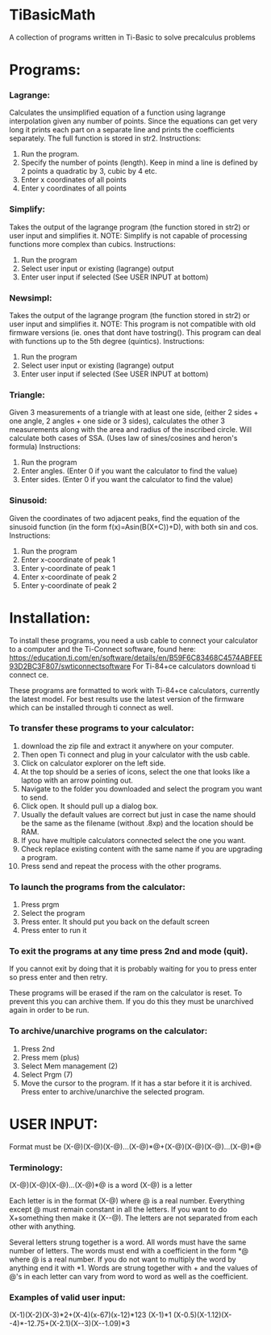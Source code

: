 # TiBasicMath
A collection of programs written in Ti-Basic to solve precalculus problems

# Programs:
### Lagrange: 
Calculates the unsimplified equation of a function using lagrange interpolation given any number of points.
Since the equations can get very long it prints each part on a separate line and prints the coefficients separately.
The full function is stored in str2.
Instructions:
1. Run the program.
2. Specify the number of points (length). Keep in mind a line is defined by 2 points a quadratic by 3, cubic by 4 etc.
3. Enter x coordinates of all points
4. Enter y coordinates of all points

### Simplify: 
Takes the output of the lagrange program (the function stored in str2) or user input and simplifies it.
NOTE: Simplify is not capable of processing functions more complex than cubics.
Instructions:
1. Run the program
2. Select user input or existing (lagrange) output
3. Enter user input if selected (See USER INPUT at bottom)

### Newsimpl: 
Takes the output of the lagrange program (the function stored in str2) or user input and simplifies it.
NOTE: This program is not compatible with old firmware versions (ie. ones that dont have tostring(). This program can deal with functions up to the 5th degree (quintics).
Instructions:
1. Run the program
2. Select user input or existing (lagrange) output
3. Enter user input if selected (See USER INPUT at bottom)

### Triangle: 
Given 3 measurements of a triangle with at least one side, (either 2 sides + one angle, 2 angles + one side or 3 sides),
calculates the other 3 measurements along with the area and radius of the inscribed circle. Will calculate both cases of SSA.
(Uses law of sines/cosines and heron's formula)
Instructions:
1. Run the program
2. Enter angles. (Enter 0 if you want the calculator to find the value)
3. Enter sides. (Enter 0 if you want the calculator to find the value)

### Sinusoid: 
Given the coordinates of two adjacent peaks, find the equation of the sinusoid function (in the form f(x)=Asin(B(X+C))+D), with both sin and cos. 
Instructions:
1. Run the program
2. Enter x-coordinate of peak 1
3. Enter y-coordinate of peak 1
4. Enter x-coordinate of peak 2
5. Enter y-coordinate of peak 2

# Installation:
To install these programs, you need a usb cable to connect your calculator to a computer and the Ti-Connect software,
found here: https://education.ti.com/en/software/details/en/B59F6C83468C4574ABFEE93D2BC3F807/swticonnectsoftware
For Ti-84+ce calculators download ti connect ce.

These programs are formatted to work with Ti-84+ce calculators, currently the latest model. 
For best results use the latest version of the firmware which can be installed through ti connect as well.

### To transfer these programs to your calculator:
1. download the zip file and extract it anywhere on your computer.
2. Then open Ti connect and plug in your calculator with the usb cable.
3. Click on calculator explorer on the left side.
4. At the top should be a series of icons, select the one that looks like a laptop with an arrow pointing out.
5. Navigate to the folder you downloaded and select the program you want to send.
6. Click open. It should pull up a dialog box. 
7. Usually the default values are correct but just in case the name should be the same as the filename (without .8xp) and the location should be RAM. 
8. If you have multiple calculators connected select the one you want.
9. Check replace existing content with the same name if you are upgrading a program.
10. Press send and repeat the process with the other programs.

### To launch the programs from the calculator:
1. Press prgm
2. Select the program
3. Press enter. It should put you back on the default screen
4. Press enter to run it

### To exit the programs at any time press 2nd and mode (quit).
If you cannot exit by doing that it is probably waiting for you to press enter so press enter and then retry.

These programs will be erased if the ram on the calculator is reset. To prevent this you can archive them. If you do this they must be unarchived again in order to be run.

### To archive/unarchive programs on the calculator:
1. Press 2nd
2. Press mem (plus)
3. Select Mem management (2)
3. Select Prgm (7)
4. Move the cursor to the program. If it has a star before it it is archived. Press enter to archive/unarchive the selected program.

# USER INPUT: 
Format must be (X-@)(X-@)(X-@)...(X-@)\*@+(X-@)(X-@)(X-@)...(X-@)\*@
### Terminology: 
(X-@)(X-@)(X-@)...(X-@)\*@ is a word
(X-@) is a letter

Each letter is in the format (X-@) where @ is a real number. Everything except @ must remain constant in all the letters.
If you want to do X+something then make it (X--@). The letters are not separated from each other with anything.

Several letters strung together is a word. All words must have the same number of letters. 
The words must end with a coefficient in the form \*@ where @ is a real number. 
If you do not want to multiply the word by anything end it with \*1. Words are strung together with + and the values of @'s
in each letter can vary from word to word as well as the coefficient.

### Examples of valid user input:
(X-1)(X-2)(X-3)\*2+(X-4)(x-67)(x-12)\*123
(X-1)\*1
(X-0.5)(X-1.12)(X--4)\*-12.75+(X-2.1)(X--3)(X--1.09)\*3
